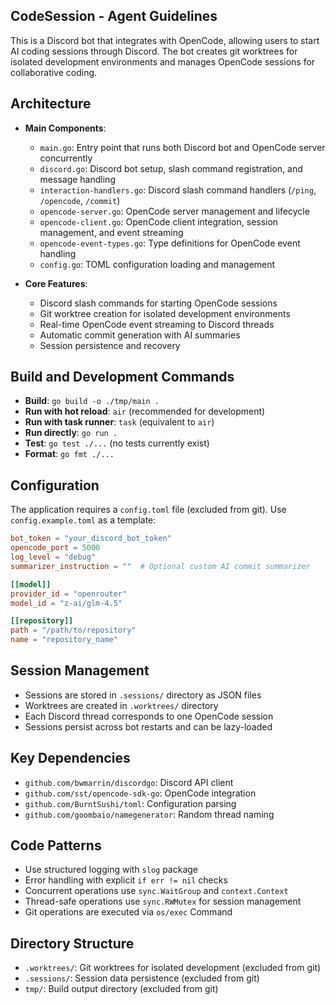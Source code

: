 ## CodeSession - Agent Guidelines

This is a Discord bot that integrates with OpenCode, allowing users to start AI coding sessions through Discord. The bot creates git worktrees for isolated development environments and manages OpenCode sessions for collaborative coding.

## Architecture

- **Main Components**:
  - `main.go`: Entry point that runs both Discord bot and OpenCode server concurrently
  - `discord.go`: Discord bot setup, slash command registration, and message handling
  - `interaction-handlers.go`: Discord slash command handlers (`/ping`, `/opencode`, `/commit`)
  - `opencode-server.go`: OpenCode server management and lifecycle
  - `opencode-client.go`: OpenCode client integration, session management, and event streaming
  - `opencode-event-types.go`: Type definitions for OpenCode event handling
  - `config.go`: TOML configuration loading and management

- **Core Features**:
  - Discord slash commands for starting OpenCode sessions
  - Git worktree creation for isolated development environments
  - Real-time OpenCode event streaming to Discord threads
  - Automatic commit generation with AI summaries
  - Session persistence and recovery

## Build and Development Commands

- **Build**: `go build -o ./tmp/main .`
- **Run with hot reload**: `air` (recommended for development)
- **Run with task runner**: `task` (equivalent to `air`)
- **Run directly**: `go run .`
- **Test**: `go test ./...` (no tests currently exist)
- **Format**: `go fmt ./...`

## Configuration

The application requires a `config.toml` file (excluded from git). Use `config.example.toml` as a template:

```toml
bot_token = "your_discord_bot_token"
opencode_port = 5000
log_level = "debug"
summarizer_instruction = ""  # Optional custom AI commit summarizer

[[model]]
provider_id = "openrouter"
model_id = "z-ai/glm-4.5"

[[repository]]
path = "/path/to/repository"
name = "repository_name"
```

## Session Management

- Sessions are stored in `.sessions/` directory as JSON files
- Worktrees are created in `.worktrees/` directory
- Each Discord thread corresponds to one OpenCode session
- Sessions persist across bot restarts and can be lazy-loaded

## Key Dependencies

- `github.com/bwmarrin/discordgo`: Discord API client
- `github.com/sst/opencode-sdk-go`: OpenCode integration
- `github.com/BurntSushi/toml`: Configuration parsing
- `github.com/goombaio/namegenerator`: Random thread naming

## Code Patterns

- Use structured logging with `slog` package
- Error handling with explicit `if err != nil` checks
- Concurrent operations use `sync.WaitGroup` and `context.Context`
- Thread-safe operations use `sync.RWMutex` for session management
- Git operations are executed via `os/exec` Command

## Directory Structure

- `.worktrees/`: Git worktrees for isolated development (excluded from git)
- `.sessions/`: Session data persistence (excluded from git)
- `tmp/`: Build output directory (excluded from git)
